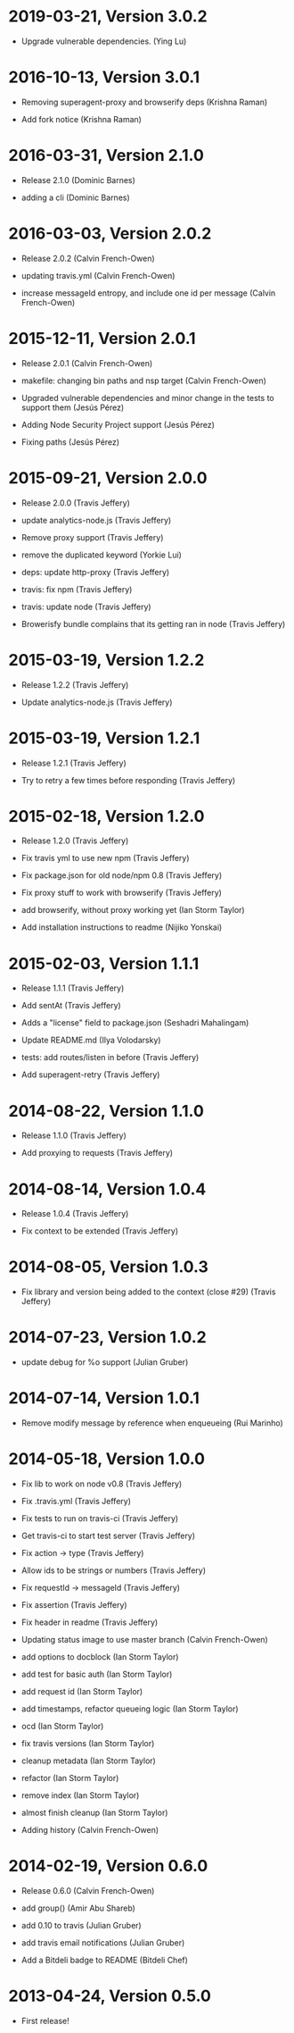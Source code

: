 

2019-03-21, Version 3.0.2
=========================

 * Upgrade vulnerable dependencies. (Ying Lu)


2016-10-13, Version 3.0.1
=========================

 * Removing superagent-proxy and browserify deps (Krishna Raman)

 * Add fork notice (Krishna Raman)


2016-03-31, Version 2.1.0
=========================

 * Release 2.1.0 (Dominic Barnes)

 * adding a cli (Dominic Barnes)


2016-03-03, Version 2.0.2
=========================

 * Release 2.0.2 (Calvin French-Owen)

 * updating travis.yml (Calvin French-Owen)

 * increase messageId entropy, and include one id per message (Calvin French-Owen)


2015-12-11, Version 2.0.1
=========================

 * Release 2.0.1 (Calvin French-Owen)

 * makefile: changing bin paths and nsp target (Calvin French-Owen)

 * Upgraded vulnerable dependencies and minor change in the tests to support them (Jesús Pérez)

 * Adding Node Security Project support (Jesús Pérez)

 * Fixing paths (Jesús Pérez)


2015-09-21, Version 2.0.0
=========================

 * Release 2.0.0 (Travis Jeffery)

 * update analytics-node.js (Travis Jeffery)

 * Remove proxy support (Travis Jeffery)

 * remove the duplicated keyword (Yorkie Lui)

 * deps: update http-proxy (Travis Jeffery)

 * travis: fix npm (Travis Jeffery)

 * travis: update node (Travis Jeffery)

 * Browerisfy bundle complains that its getting ran in node (Travis Jeffery)


2015-03-19, Version 1.2.2
=========================

 * Release 1.2.2 (Travis Jeffery)

 * Update analytics-node.js (Travis Jeffery)


2015-03-19, Version 1.2.1
=========================

 * Release 1.2.1 (Travis Jeffery)

 * Try to retry a few times before responding (Travis Jeffery)


2015-02-18, Version 1.2.0
=========================

 * Release 1.2.0 (Travis Jeffery)

 * Fix travis yml to use new npm (Travis Jeffery)

 * Fix package.json for old node/npm 0.8 (Travis Jeffery)

 * Fix proxy stuff to work with browserify (Travis Jeffery)

 * add browserify, without proxy working yet (Ian Storm Taylor)

 * Add installation instructions to readme (Nijiko Yonskai)


2015-02-03, Version 1.1.1
=========================

 * Release 1.1.1 (Travis Jeffery)

 * Add sentAt (Travis Jeffery)

 * Adds a "license" field to package.json (Seshadri Mahalingam)

 * Update README.md (Ilya Volodarsky)

 * tests: add routes/listen in before (Travis Jeffery)

 * Add superagent-retry (Travis Jeffery)


2014-08-22, Version 1.1.0
=========================

 * Release 1.1.0 (Travis Jeffery)

 * Add proxying to requests (Travis Jeffery)


2014-08-14, Version 1.0.4
=========================

 * Release 1.0.4 (Travis Jeffery)

 * Fix context to be extended (Travis Jeffery)


2014-08-05, Version 1.0.3
=========================

 * Fix library and version being added to the context (close #29) (Travis Jeffery)


2014-07-23, Version 1.0.2
=========================

 * update debug for %o support (Julian Gruber)


2014-07-14, Version 1.0.1
=========================

 * Remove modify message by reference when enqueueing (Rui Marinho)


2014-05-18, Version 1.0.0
=========================

 * Fix lib to work on node v0.8 (Travis Jeffery)

 * Fix .travis.yml (Travis Jeffery)

 * Fix tests to run on travis-ci (Travis Jeffery)

 * Get travis-ci to start test server (Travis Jeffery)

 * Fix action -> type (Travis Jeffery)

 * Allow ids to be strings or numbers (Travis Jeffery)

 * Fix requestId -> messageId (Travis Jeffery)

 * Fix assertion (Travis Jeffery)

 * Fix header in readme (Travis Jeffery)

 * Updating status image to use master branch (Calvin French-Owen)

 * add options to docblock (Ian Storm Taylor)

 * add test for basic auth (Ian Storm Taylor)

 * add request id (Ian Storm Taylor)

 * add timestamps, refactor queueing logic (Ian Storm Taylor)

 * ocd (Ian Storm Taylor)

 * fix travis versions (Ian Storm Taylor)

 * cleanup metadata (Ian Storm Taylor)

 * refactor (Ian Storm Taylor)

 * remove index (Ian Storm Taylor)

 * almost finish cleanup (Ian Storm Taylor)

 * Adding history (Calvin French-Owen)


2014-02-19, Version 0.6.0
=========================

 * Release 0.6.0 (Calvin French-Owen)

 * add group() (Amir Abu Shareb)

 * add 0.10 to travis (Julian Gruber)

 * add travis email notifications (Julian Gruber)

 * Add a Bitdeli badge to README (Bitdeli Chef)


2013-04-24, Version 0.5.0
=========================

 * First release!
